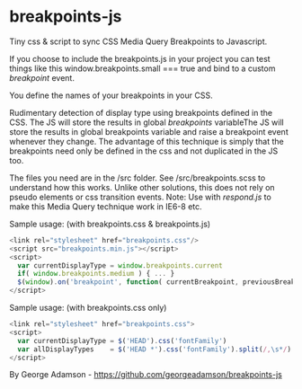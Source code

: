 breakpoints-js
==============

Tiny css & script to sync CSS Media Query Breakpoints to Javascript.

If you choose to include the breakpoints.js in your project you can test things like this window.breakpoints.small === true and bind to a custom *breakpoint* event.

You define the names of your breakpoints in your CSS.

Rudimentary detection of display type using breakpoints defined in the CSS. 
The JS will store the results in global *breakpoints* variableThe JS will store the results in global breakpoints variable and raise a breakpoint event whenever they change. 
The advantage of this technique is simply that the breakpoints need only be defined in the css and not duplicated in the JS too.

The files you need are in the /src folder. See /src/breakpoints.scss to understand how this works. Unlike other solutions, this does not rely on pseudo elements or css transition events. 
Note: Use with *respond.js* to make this Media Query technique work in IE6-8 etc.

Sample usage: (with breakpoints.css & breakpoints.js)
```javascript
<link rel="stylesheet" href="breakpoints.css"/>
<script src="breakpoints.min.js"></script>
<script>
  var currentDisplayType = window.breakpoints.current                  // Eg: "large"
  if( window.breakpoints.medium ) { ... }
  $(window).on('breakpoint', function( currentBreakpoint, previousBreakpoint ){ ... } )
</script>
```

Sample usage: (with breakpoints.css only)
```javascript
<link rel="stylesheet" href="breakpoints.css">
<script>
  var currentDisplayType = $('HEAD').css('fontFamily')                 // Eg: "large"
  var allDisplayTypes    = $('HEAD *').css('fontFamily').split(/,\s*/) // Eg: ["defaultbreakpoint", "small", "medium", "large"]
</script>
```

By George Adamson - https://github.com/georgeadamson/breakpoints-js
